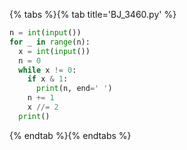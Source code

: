 {% tabs %}{% tab title='BJ_3460.py' %}

```py
n = int(input())
for _ in range(n):
  x = int(input())
  n = 0
  while x != 0:
    if x & 1:
      print(n, end=' ')
    n += 1
    x //= 2
  print()
```

{% endtab %}{% endtabs %}
